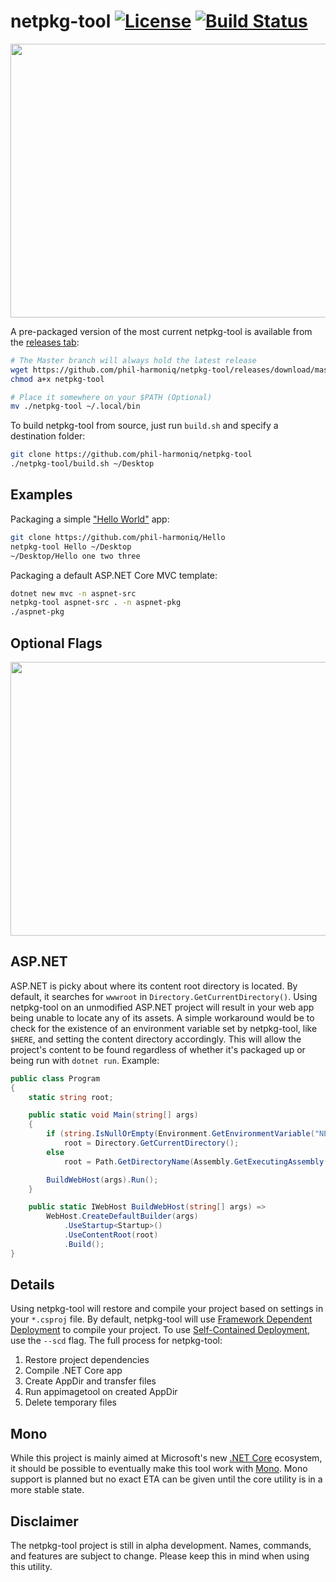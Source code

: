 # netpkg-tool [![License][License]](LICENSE.md) [![Build Status](https://travis-ci.org/phil-harmoniq/netpkg-tool.svg?branch=develop)](https://travis-ci.org/phil-harmoniq/netpkg-tool)

[License]: https://img.shields.io/badge/License-MIT-blue.svg

<img src="https://imgur.com/VZtQh3q.gif" width="734" height="438">

A pre-packaged version of the most current netpkg-tool is available from the [releases tab](https://github.com/phil-harmoniq/netpkg-tool/releases):

```bash
# The Master branch will always hold the latest release
wget https://github.com/phil-harmoniq/netpkg-tool/releases/download/master/netpkg-tool
chmod a+x netpkg-tool

# Place it somewhere on your $PATH (Optional)
mv ./netpkg-tool ~/.local/bin
```

To build netpkg-tool from source, just run `build.sh` and specify a destination folder:

```bash
git clone https://github.com/phil-harmoniq/netpkg-tool
./netpkg-tool/build.sh ~/Desktop
```

## Examples

Packaging a simple ["Hello World"](https://github.com/phil-harmoniq/Hello) app:

```bash
git clone https://github.com/phil-harmoniq/Hello
netpkg-tool Hello ~/Desktop
~/Desktop/Hello one two three
```

Packaging a default ASP.NET Core MVC template:

```bash
dotnet new mvc -n aspnet-src
netpkg-tool aspnet-src . -n aspnet-pkg
./aspnet-pkg
```

## Optional Flags

<img src="http://imgur.com/GfhJuCf.png" width="734" height="438">

## ASP.NET

ASP.NET is picky about where its content root directory is located. By default, it searches for `wwwroot` in `Directory.GetCurrentDirectory()`. Using netpkg-tool on an unmodified ASP.NET project will result in your web app being unable to locate any of its assets. A simple workaround would be to check for the existence of an environment variable set by netpkg-tool, like `$HERE`, and setting the content directory accordingly. This will allow the project's content to be found regardless of whether it's packaged up or being run with `dotnet run`. Example:

```C#
public class Program
{
    static string root;

    public static void Main(string[] args)
    {
        if (string.IsNullOrEmpty(Environment.GetEnvironmentVariable("NET_PKG")))
            root = Directory.GetCurrentDirectory();
        else
            root = Path.GetDirectoryName(Assembly.GetExecutingAssembly().Location);

        BuildWebHost(args).Run();
    }

    public static IWebHost BuildWebHost(string[] args) =>
        WebHost.CreateDefaultBuilder(args)
            .UseStartup<Startup>()
            .UseContentRoot(root)
            .Build();
}
```

## Details

Using netpkg-tool will restore and compile your project based on settings in your `*.csproj` file. By default, netpkg-tool will use [Framework Dependent Deployment](https://docs.microsoft.com/en-us/dotnet/core/deploying/#framework-dependent-deployments-fdd) to compile your project. To use [Self-Contained Deployment](https://docs.microsoft.com/en-us/dotnet/core/deploying/#self-contained-deployments-scd), use the `--scd` flag. The full process for netpkg-tool:

1. Restore project dependencies
2. Compile .NET Core app
3. Create AppDir and transfer files
4. Run appimagetool on created AppDir
5. Delete temporary files

## Mono

While this project is mainly aimed at Microsoft's new [.NET Core](https://www.microsoft.com/net/core/) ecosystem, it should be possible to eventually make this tool work with [Mono](http://www.mono-project.com/). Mono support is planned but no exact ETA can be given until the core utility is in a more stable state.

## Disclaimer

The netpkg-tool project is still in alpha development. Names, commands, and features are subject to change. Please keep this in mind when using this utility.
